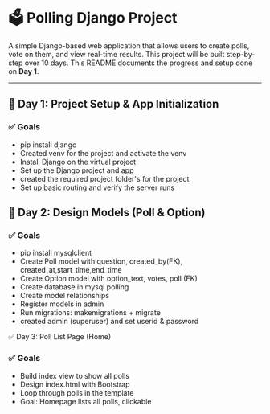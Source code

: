 # 🗳️ Polling Django Project

A simple Django-based web application that allows users to create polls, vote on them, and view real-time results. This project will be built step-by-step over 10 days. This README documents the progress and setup done on **Day 1**.

---

## 📅 Day 1: Project Setup & App Initialization

### ✅ Goals

- pip install django
- Created venv for the project and activate the venv
- Install Django on the virtual project
- Set up the Django project and app
- created the required project folder's for the project
- Set up basic routing and verify the server runs

## 📅 Day 2: Design Models (Poll & Option)

### ✅ Goals

- pip install mysqlclient
- Create Poll model with question, created_by(FK), created_at,start_time,end_time
- Create Option model with option_text, votes, poll (FK)
- Create database in mysql polling
- Create model relationships
- Register models in admin
- Run migrations: makemigrations + migrate
- created admin (superuser) and set userid & password

✅ Day 3: Poll List Page (Home)

### ✅ Goals

- Build index view to show all polls
- Design index.html with Bootstrap
- Loop through polls in the template
- Goal: Homepage lists all polls, clickable
